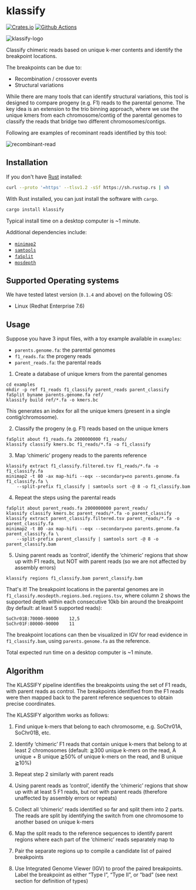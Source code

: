 # klassify

[![Crates.io](https://img.shields.io/crates/v/klassify.svg)](https://crates.io/crates/klassify)
[![Github Actions](https://github.com/tanghaibao/klassify/actions/workflows/rust.yml/badge.svg)](https://github.com/tanghaibao/klassify/actions)

![klassify-logo](https://www.dropbox.com/scl/fi/bjvfamep0aoxka0dcg2zi/klassify-logo.png?rlkey=8vmvacehs2amuaoi0gvgyh28r&st=ohygf458&raw=1)

Classify chimeric reads based on unique k-mer contents and identify the
breakpoint locations.

The breakpoints can be due to:

- Recombination / crossover events
- Structural variations

While there are many tools that can identify structural variations, this tool
is designed to compare progeny (e.g. F1) reads to the parental genome. The key
idea is an extension to the trio binning approach, where we use the unique kmers
from each chromosome/contig of the parental genomes to classify the reads that
bridge two different chromosomes/contigs.

Following are examples of recominant reads identified by this tool:

![recombinant-read](https://www.dropbox.com/scl/fi/tduxwsh0wcy2zdw8zopdm/recombinant-reads.png?rlkey=xci43gwwy84dbcdvs2n7ekk18&st=sewwc9s0&raw=1)

## Installation

If you don't have [Rust](https://rustup.rs/) installed:

```bash
curl --proto '=https' --tlsv1.2 -sSf https://sh.rustup.rs | sh
```

With Rust installed, you can just install the software with `cargo`.

```bash
cargo install klassify
```

Typical install time on a desktop computer is ~1 minute.

Additional dependencies include:

- [`minimap2`](https://github.com/lh3/minimap2)
- [`samtools`](https://github.com/samtools/samtools)
- [`faSplit`](https://hgdownload.soe.ucsc.edu/admin/exe/)
- [`mosdepth`](https://github.com/brentp/mosdepth)

## Supported Operating systems

We have tested latest version (`0.1.4` and above) on the following OS:

- Linux (Redhat Enterprise 7.6)

## Usage

Suppose you have 3 input files, with a toy example available in `examples`:

- `parents.genome.fa`: the parental genomes
- `f1_reads.fa`: the progeny reads
- `parent_reads.fa`: the parental reads

1. Create a database of unique kmers from the parental genomes

```console
cd examples
mkdir -p ref f1_reads f1_classify parent_reads parent_classify
faSplit byname parents.genome.fa ref/
klassify build ref/*.fa -o kmers.bc
```

This generates an index for all the unique kmers (present in a single contig/chromosome).

2. Classify the progeny (e.g. F1) reads based on the unique kmers

```console
faSplit about f1_reads.fa 2000000000 f1_reads/
klassify classify kmers.bc f1_reads/*.fa -o f1_classify
```

3. Map ‘chimeric’ progeny reads to the parents reference

```console
klassify extract f1_classify.filtered.tsv f1_reads/*.fa -o f1_classify.fa
minimap2 -t 80 -ax map-hifi --eqx --secondary=no parents.genome.fa f1_classify.fa \
    --split-prefix f1_classify | samtools sort -@ 8 -o f1_classify.bam
```

4. Repeat the steps using the parental reads

```console
faSplit about parent_reads.fa 2000000000 parent_reads/
klassify classify kmers.bc parent_reads/*.fa -o parent_classify
klassify extract parent_classify.filtered.tsv parent_reads/*.fa -o parent_classify.fa
minimap2 -t 80 -ax map-hifi --eqx --secondary=no parents.genome.fa parent_classify.fa \
    --split-prefix parent_classify | samtools sort -@ 8 -o parent_classify.bam
```

5. Using parent reads as ‘control’, identify the ‘chimeric’ regions that show up with F1 reads, but NOT with parent reads (so we are not affected by assembly errors)

```console
klassify regions f1_classify.bam parent_classify.bam
```

That's it! The breakpoint locations in the parental genomes are in
`f1_classify.mosdepth.regions.bed.regions.tsv`, where column 2 shows the supported
depth within each consecutive 10kb bin around the breakpoint (by default: at
least 5 supported reads):

```console
SoChr01B:70000-90000	12,5
SoChr01F:80000-90000	11
```

The breakpoint locations can then be visualized in IGV for read evidence in
`f1_classify.bam`, using `parents.genome.fa` as the reference.

Total expected run time on a desktop computer is ~1 minute.

## Algorithm

The KLASSIFY pipeline identifies the breakpoints using the set of F1 reads,
with parent reads as control. The breakpoints identified from the F1 reads were
then mapped back to the parent reference sequences to obtain precise coordinates.

The KLASSIFY algorithm works as follows:

1. Find unique k-mers that belong to each chromosome, e.g. SoChr01A, SoChr01B,
   etc.

2. Identify ‘chimeric’ F1 reads that contain unique k-mers that belong to at
   least 2 chromosomes (default: ≧300 unique k-mers on the read, A unique + B unique
   ≧50% of unique k-mers on the read, and B unique ≧10%)

3. Repeat step 2 similarly with parent reads

4. Using parent reads as ‘control’, identify the ‘chimeric’ regions that show up
   with at least 5 F1 reads, but not with parent reads (therefore unaffected by
   assembly errors or repeats)

5. Collect all ‘chimeric’ reads identified so far and split them into 2 parts.
   The reads are split by identifying the switch from one chromosome to another
   based on unique k-mers

6. Map the split reads to the reference sequences to identify parent regions
   where each part of the ‘chimeric’ reads separately map to

7. Pair the separate regions up to compile a candidate list of paired breakpoints

8. Use Integrated Genome Viewer (IGV) to proof the paired breakpoints. Label the
   breakpoint as either “Type I”, “Type II”, or “bad” (see next section for
   definition of types)